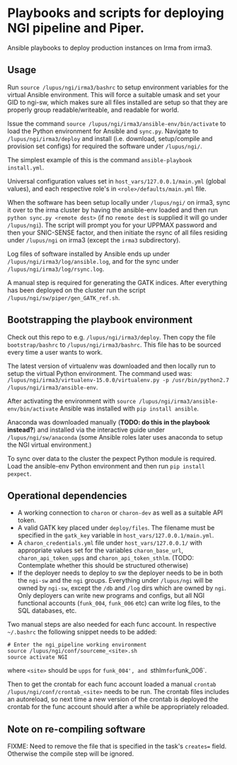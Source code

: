 # Playbooks and scripts for deploying NGI pipeline and Piper. 

Ansible playbooks to deploy production instances on Irma from irma3. 

## Usage 

Run `source /lupus/ngi/irma3/bashrc` to setup environment variables for the virtual Ansible environment.
This will force a suitable umask and set your GID to ngi-sw, which makes sure all files installed are setup so that they are properly group readable/writeable, and readable for world. 

Issue the command `source /lupus/ngi/irma3/ansible-env/bin/activate` to load the Python environment for Ansible and `sync.py`.
Navigate to `/lupus/ngi/irma3/deploy` and install (i.e. download, setup/compile and provision set configs) for required the software under `/lupus/ngi/`. 

The simplest example of this is the command `ansible-playbook install.yml`. 

Universal configuration values set in `host_vars/127.0.0.1/main.yml` (global values), and each respective role's in `<role>/defaults/main.yml` file. 

When the software has been setup locally under `/lupus/ngi/` on irma3, sync it over to the irma cluster by having the ansible-env loaded and then run `python sync.py <remote dest>` (if no `remote dest` is supplied it will go under `/lupus/ngi`). The script will prompt you for your UPPMAX password and then your SNIC-SENSE factor, and then initiate the rsync of all files residing under `/lupus/ngi` on irma3 (except the `irma3` subdirectory). 

Log files of software installed by Ansible ends up under `/lupus/ngi/irma3/log/ansible.log`, and for the sync under `/lupus/ngi/irma3/log/rsync.log`. 

A manual step is required for generating the GATK indices. After everything has been deployed on the cluster run the script `/lupus/ngi/sw/piper/gen_GATK_ref.sh`. 

## Bootstrapping the playbook environment 

Check out this repo to e.g. `/lupus/ngi/irma3/deploy`. Then copy the file `bootstrap/bashrc` to `/lupus/ngi/irma3/bashrc`. This file has to be sourced every time a user wants to work. 

The latest version of virtualenv was downloaded and then locally run to setup the virtual Python environment. The command used was: `/lupus/ngi/irma3/virtualenv-15.0.0/virtualenv.py -p /usr/bin/python2.7 /lupus/ngi/irma3/ansible-env`. 

After activating the environment with `source /lupus/ngi/irma3/ansible-env/bin/activate` Ansible was installed with `pip install ansible`.
 
Anaconda was downloaded manually (**TODO: do this in the playbook instead?**) and installed via the interactive guide under `/lupus/ngi/sw/anaconda` (some Ansible roles later uses anaconda to setup the NGI virtual environment.)

To sync over data to the cluster the pexpect Python module is required. Load the ansible-env Python environment and then run `pip install pexpect`. 

## Operational dependencies

- A working connection to `charon` or `charon-dev` as well as a suitable API token. 
- A valid GATK key placed under `deploy/files`. The filename must be specified in the `gatk_key` variable in `host_vars/127.0.0.1/main.yml`. 
- A `charon_credentials.yml` file under `host_vars/127.0.0.1/` with appropriate values set for the variables `charon_base_url`, `charon_api_token_upps` and `charon_api_token_sthlm`. (TODO: Contemplate whether this should be structured otherwise) 
- If the deployer needs to deploy to sw the deployer needs to be in both the `ngi-sw` and the `ngi` groups. Everything under `/lupus/ngi` will be owned by `ngi-sw`, except the `/db` and `/log` dirs which are owned by `ngi`. Only deployers can write new programs and configs, but all NGI functional accounts (`funk_004`, `funk_006` etc) can write log files, to the SQL databases, etc. 

Two manual steps are also needed for each func account. In respective `~/.bashrc` the following snippet needs to be added: 

	# Enter the ngi_pipeline working environment
	source /lupus/ngi/conf/sourceme_<site>.sh
	source activate NGI

where `<site>` should be `upps` for `funk_004', and `sthlm` for `funk_006`. 

Then to get the crontab for each func account loaded a manual `crontab /lupus/ngi/conf/crontab_<site>` needs to be run. The crontab files includes an autoreload, so next time a new version of the crontab is deployed the crontab for the func account should after a while be appropriately reloaded. 

## Note on re-compiling software

FIXME: Need to remove the file that is specified in the task's `creates=` field. Otherwise the compile step will be ignored.  
